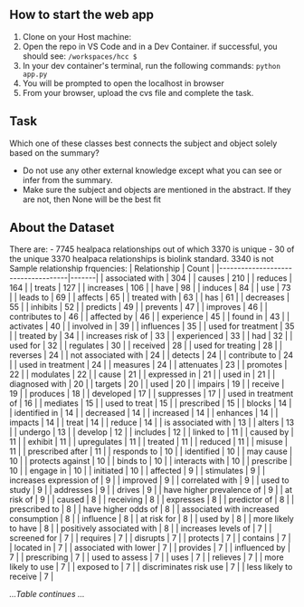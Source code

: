 How to start the web app
----------------------------
1. Clone on your Host machine: 
2. Open the repo in VS Code and in a Dev Container. if successful, you should see: `/workspaces/hcc $`
3. In your dev container's terminal, run the following commands:
`python app.py` 
4. You will be prompted to open the localhost in browser
5. From your browser, upload the cvs file and complete the task.

Task
------------------------------
Which one of these classes best connects the subject and object solely based on the summary? 
- Do not use any other external knowledge except what you can see or infer from the summary. 
- Make sure the subject and objects are mentioned in the abstract. If they are not, then None will be the best fit






About the Dataset
------------------------------

There are:
    -   7745 healpaca relationships out of which 3370 is unique
    -   30 of the unique 3370 healpaca relationships is biolink standard. 3340 is not
Sample relationship frquencies:
| Relationship                        | Count |
|------------------------------------|-------|
| associated with                    | 304   |
| causes                             | 210   |
| reduces                            | 164   |
| treats                             | 127   |
| increases                          | 106   |
| have                               | 98    |
| induces                            | 84    |
| use                                | 73    |
| leads to                           | 69    |
| affects                            | 65    |
| treated with                       | 63    |
| has                                | 61    |
| decreases                          | 55    |
| inhibits                           | 52    |
| predicts                           | 49    |
| prevents                           | 47    |
| improves                           | 46    |
| contributes to                     | 46    |
| affected by                        | 46    |
| experience                         | 45    |
| found in                           | 43    |
| activates                          | 40    |
| involved in                        | 39    |
| influences                         | 35    |
| used for treatment                 | 35    |
| treated by                         | 34    |
| increases risk of                  | 33    |
| experienced                        | 33    |
| had                                | 32    |
| used for                           | 32    |
| regulates                          | 30    |
| received                           | 28    |
| used for treating                  | 28    |
| reverses                           | 24    |
| not associated with                | 24    |
| detects                            | 24    |
| contribute to                      | 24    |
| used in treatment                  | 24    |
| measures                           | 24    |
| attenuates                         | 23    |
| promotes                           | 22    |
| modulates                          | 22    |
| cause                              | 21    |
| expressed in                       | 21    |
| used in                            | 21    |
| diagnosed with                     | 20    |
| targets                            | 20    |
| used                               | 20    |
| impairs                            | 19    |
| receive                            | 19    |
| produces                           | 18    |
| developed                          | 17    |
| suppresses                         | 17    |
| used in treatment of               | 16    |
| mediates                           | 15    |
| used to treat                      | 15    |
| prescribed                         | 15    |
| blocks                             | 14    |
| identified in                      | 14    |
| decreased                          | 14    |
| increased                          | 14    |
| enhances                           | 14    |
| impacts                            | 14    |
| treat                              | 14    |
| reduce                             | 14    |
| is associated with                 | 13    |
| alters                             | 13    |
| undergo                            | 13    |
| develop                            | 12    |
| includes                           | 12    |
| linked to                          | 11    |
| caused by                          | 11    |
| exhibit                            | 11    |
| upregulates                        | 11    |
| treated                            | 11    |
| reduced                            | 11    |
| misuse                             | 11    |
| prescribed after                   | 11    |
| responds to                        | 10    |
| identified                         | 10    |
| may cause                          | 10    |
| protects against                   | 10    |
| binds to                           | 10    |
| interacts with                     | 10    |
| prescribe                          | 10    |
| engage in                          | 10    |
| initiated                          | 10    |
| affected                           | 9     |
| stimulates                         | 9     |
| increases expression of            | 9     |
| improved                           | 9     |
| correlated with                    | 9     |
| used to study                      | 9     |
| addresses                          | 9     |
| drives                             | 9     |
| have higher prevalence of          | 9     |
| at risk of                         | 9     |
| caused                             | 8     |
| receiving                          | 8     |
| expresses                          | 8     |
| predictor of                       | 8     |
| prescribed to                      | 8     |
| have higher odds of                | 8     |
| associated with increased consumption | 8  |
| influence                          | 8     |
| at risk for                        | 8     |
| used by                            | 8     |
| more likely to have                | 8     |
| positively associated with         | 8     |
| increases levels of                | 7     |
| screened for                       | 7     |
| requires                           | 7     |
| disrupts                           | 7     |
| protects                           | 7     |
| contains                           | 7     |
| located in                         | 7     |
| associated with lower              | 7     |
| provides                           | 7     |
| influenced by                      | 7     |
| prescribing                        | 7     |
| used to assess                     | 7     |
| uses                               | 7     |
| relieves                           | 7     |
| more likely to use                 | 7     |
| exposed to                         | 7     |
| discriminates risk use             | 7     |
| less likely to receive             | 7     |

*...Table continues ...*


